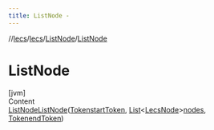 ```yaml
---
title: ListNode -
---
```

//[lecs](../../index.md)/[lecs](../index.md)/[ListNode](index.md)/[ListNode](-list-node.md)



# ListNode  
[jvm]  
Content  
[ListNode](index.md)[ListNode](-list-node.md)([Token](../-token/index.md)[startToken](-list-node.md), [List](https://docs.oracle.com/javase/8/docs/api/java/util/List.html)<[LecsNode](../-lecs-node/index.md)>[nodes](-list-node.md), [Token](../-token/index.md)[endToken](-list-node.md))  
  



